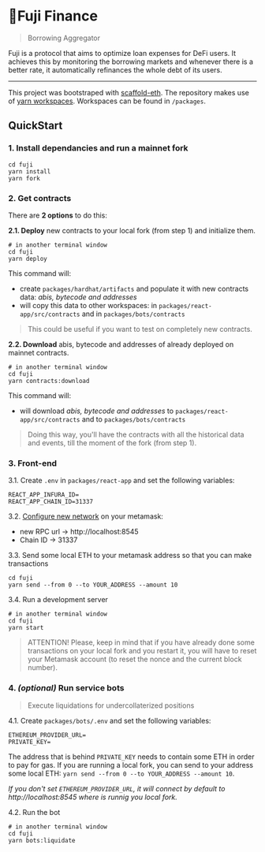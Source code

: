 # 🗻Fuji Finance

> Borrowing Aggregator

Fuji is a protocol that aims to optimize loan expenses for DeFi users. It achieves this by monitoring the borrowing markets and whenever there is a better rate, it automatically refinances the whole debt of its users.

---

This project was bootstraped with [scaffold-eth](https://github.com/austintgriffith/scaffold-eth). The repository makes use of [yarn workspaces](https://classic.yarnpkg.com/en/docs/workspaces). Workspaces can be found in `/packages`.

## QuickStart

### 1. Install dependancies and run a mainnet fork
```
cd fuji
yarn install
yarn fork
```

### 2. Get contracts
There are **2 options** to do this:

**2.1. Deploy** new contracts to your local fork (from step 1) and initialize them.

```
# in another terminal window
cd fuji
yarn deploy
```
This command will:
- create `packages/hardhat/artifacts` and populate it with new contracts data: *abis, bytecode and addresses*
- will copy this data to other workspaces: in `packages/react-app/src/contracts` and in `packages/bots/contracts`

> This could be useful if you want to test on completely new contracts.

**2.2. Download** abis, bytecode and addresses of already deployed on mainnet contracts.
```
# in another terminal window
cd fuji
yarn contracts:download
```
This command will:
- will download *abis, bytecode and addresses* to `packages/react-app/src/contracts` and to `packages/bots/contracts`

> Doing this way, you'll have the contracts with all the historical data and events, till the moment of the fork (from step 1).

### 3. Front-end

3.1. Create `.env` in `packages/react-app` and set the following variables:
```
REACT_APP_INFURA_ID=
REACT_APP_CHAIN_ID=31337
```

3.2. [Configure new network](https://metamask.zendesk.com/hc/en-us/articles/360043227612-How-to-add-custom-Network-RPC-and-or-Block-Explorer) on your metamask:
- new RPC url -> http://localhost:8545
- Chain ID -> 31337

3.3. Send some local ETH to your metamask address so that you can make transactions
```
cd fuji
yarn send --from 0 --to YOUR_ADDRESS --amount 10
```

3.4. Run a development server
```
# in another terminal window
cd fuji
yarn start
```

> ATTENTION! Please, keep in mind that if you have already done some transactions on your local fork and you restart it, you will have to reset your Metamask account (to reset the nonce and the current block number).

### 4. _(optional)_ Run service bots
> Execute liquidations for undercollaterized positions

4.1. Create `packages/bots/.env` and set the following variables:
```
ETHEREUM_PROVIDER_URL=
PRIVATE_KEY=
```
The address that is behind `PRIVATE_KEY` needs to contain some ETH in order to pay for gas. If you are running a local fork, you can send to your address some local ETH: `yarn send --from 0 --to YOUR_ADDRESS --amount 10`.

*If you don't set `ETHEREUM_PROVIDER_URL`, it will connect by default to http://localhost:8545 where is runnig you local fork.*


4.2. Run the bot
```
# in another terminal window
cd fuji
yarn bots:liquidate
```
